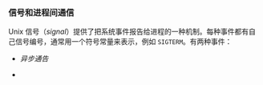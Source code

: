 ### 信号和进程间通信

Unix 信号（*signal*）提供了把系统事件报告给进程的一种机制。每种事件都有自己信号编号，通常用一个符号常量来表示，例如 `SIGTERM`。有两种事件：

* *异步通告*  


* 
